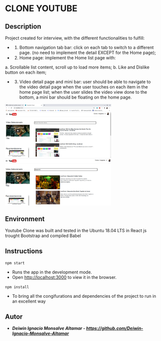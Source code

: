 # CLONE YOUTUBE

## Description

Project created for interview, with the different functionalities to fulfill:


-   1. Bottom navigation tab bar: click on each tab to switch to a different page. (no need
to implement the detail EXCEPT for the Home page);
-   2. Home page: implement the Home list page with:

a. Scrollable list content, scroll up to load more items;
b. Like and Dislike button on each item;
-   3. Video detail page and mini bar: user should be able to navigate to the video detail
page when the user touches on each item in the home page list; when the user slides
the video view done to the bottom, a mini bar should be floating on the home page.


<img src="./imagesReadme/PrincipalClone.png" width="350"/><img src="./imagesReadme/BusquedaenClone.png" width="350"/>



## Environment

Youtube Clone was built and tested in the Ubuntu 18.04 LTS  in React js trought Bootstrap and compiled Babel

## Instructions

```npm start```

-   Runs the app in the development mode.<br />
-   Open [http://localhost:3000](http://localhost:3000) to view it in the browser.


```npm install```

-   To bring all the congifurations and dependencies of the project to run in an excellent way

## Autor

-   ***Deiwin Ignacio Monsalve Altamar - <https://github.com/Deiwin-Ignacio-Monsalve-Altamar>***